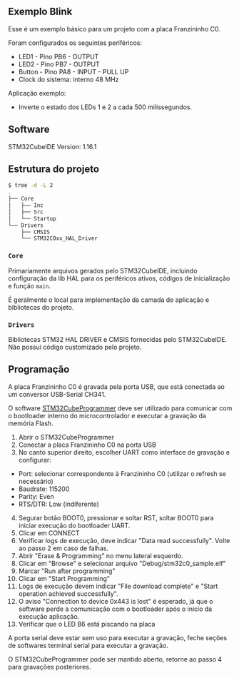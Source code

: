 ## Exemplo Blink

Esse é um exemplo básico para um projeto com a placa Franzininho C0.

Foram configurados os seguintes periféricos:
- LED1 - Pino PB6 - OUTPUT
- LED2 - Pino PB7 - OUTPUT
- Button - Pino PA8 - INPUT - PULL UP
- Clock do sistema: interno 48 MHz

Aplicação exemplo:
- Inverte o estado dos LEDs 1 e 2 a cada 500 milissegundos.

## Software

STM32CubeIDE Version: 1.16.1

## Estrutura do projeto

```bash
$ tree -d -L 2
.
├── Core
│   ├── Inc
│   ├── Src
│   └── Startup
└── Drivers
    ├── CMSIS
    └── STM32C0xx_HAL_Driver
```

### `Core`

Primariamente arquivos gerados pelo STM32CubeIDE, incluindo configuração da lib HAL para os periféricos ativos, códigos de inicialização e função `main`.

É geralmente o local para implementação da camada de aplicação e bibliotecas do projeto.

### `Drivers`

Bibliotecas STM32 HAL DRIVER e CMSIS fornecidas pelo STM32CubeIDE. Não possui código customizado pelo projeto.

## Programação

A placa Franzininho C0 é gravada pela porta USB, que está conectada ao um conversor USB-Serial CH341.

O software [STM32CubeProgrammer](https://www.st.com/en/development-tools/stm32cubeprog.html) deve ser utilizado para comunicar com o bootloader interno do microcontrolador e executar a gravação da memória Flash.

1. Abrir o STM32CubeProgrammer
2. Conectar a placa Franzininho C0 na porta USB
3. No canto superior direito, escolher UART como interface de gravação e configurar:
  - Port: selecionar correspondente à Franzininho C0 (utilizar o refresh se necessário)
  - Baudrate: 115200
  - Parity: Even
  - RTS/DTR: Low (indiferente)
4. Segurar botão BOOT0, pressionar e soltar RST, soltar BOOT0 para iniciar execução do bootloader UART.
5. Clicar em CONNECT
6. Verificar logs de execução, deve indicar "Data read successfully". Volte ao passo 2 em caso de falhas.
7. Abrir "Erase & Programming" no menu lateral esquerdo.
8. Clicar em "Browse" e selecionar arquivo "Debug/stm32c0_sample.elf"
9. Marcar "Run after programming"
10. Clicar em "Start Programming"
11. Logs de execução devem indicar "File download complete" e "Start operation achieved successfully".
12. O aviso "Connection to device 0x443 is lost" é esperado, já que o software perde a comunicação com o bootloader após o início da execução aplicação.
12. Verificar que o LED B6 está piscando na placa

A porta serial deve estar sem uso para executar a gravação, feche seções de softwares terminal serial para executar a gravação.

O STM32CubeProgrammer pode ser mantido aberto, retorne ao passo 4 para gravações posteriores.
